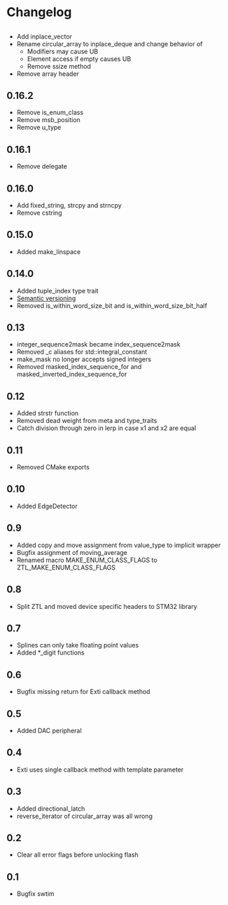 # Changelog

##
- Add inplace_vector
- Rename circular_array to inplace_deque and change behavior of
  - Modifiers may cause UB
  - Element access if empty causes UB
  - Remove ssize method
- Remove array header

## 0.16.2
- Remove is_enum_class
- Remove msb_position
- Remove u_type

## 0.16.1
- Remove delegate

## 0.16.0
- Add fixed_string, strcpy and strncpy
- Remove cstring

## 0.15.0
- Added make_linspace

## 0.14.0
- Added tuple_index type trait
- [Semantic versioning](https://semver.org)
- Removed is_within_word_size_bit and is_within_word_size_bit_half

## 0.13
- integer_sequence2mask became index_sequence2mask
- Removed _c aliases for std::integral_constant
- make_mask no longer accepts signed integers
- Removed masked_index_sequence_for and masked_inverted_index_sequence_for

## 0.12
- Added strstr function
- Removed dead weight from meta and type_traits
- Catch division through zero in lerp in case x1 and x2 are equal

## 0.11
- Removed CMake exports

## 0.10
- Added EdgeDetector

## 0.9
- Added copy and move assignment from value_type to implicit wrapper
- Bugfix assignment of moving_average
- Renamed macro MAKE_ENUM_CLASS_FLAGS to ZTL_MAKE_ENUM_CLASS_FLAGS

## 0.8
- Split ZTL and moved device specific headers to STM32 library

## 0.7
- Splines can only take floating point values
- Added *_digit functions

## 0.6
- Bugfix missing return for Exti callback method

## 0.5
- Added DAC peripheral

## 0.4
- Exti uses single callback method with template parameter

## 0.3
- Added directional_latch
- reverse_iterator of circular_array was all wrong

## 0.2
- Clear all error flags before unlocking flash

## 0.1
- Bugfix swtim
